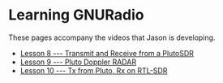 # Learning GNURadio 

These pages accompany the videos that Jason is developing.

- [Lesson 8 --- Transmit and Receive from a PlutoSDR](lesson08.md)
- [Lesson 9 --- Pluto Doppler RADAR](lesson09.md)
- [Lesson 10 --- Tx from Pluto, Rx on RTL-SDR](lesson10.md)